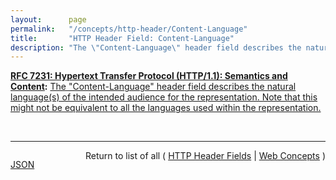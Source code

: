 ```yaml
---
layout:      page
permalink:   "/concepts/http-header/Content-Language"
title:       "HTTP Header Field: Content-Language"
description: "The \"Content-Language\" header field describes the natural language(s) of the intended audience for the representation. Note that this might not be equivalent to all the languages used within the representation."
---
```


**[RFC 7231: Hypertext Transfer Protocol (HTTP/1.1): Semantics and Content](/specs/IETF/RFC/7231 "The Hypertext Transfer Protocol (HTTP) is an application-level protocol for distributed, collaborative, hypertext information systems. This document defines the semantics of HTTP/1.1 messages as expressed by request methods, request header fields, response status codes, and response header fields, along with the payload of messages (metadata and body content) and mechanisms for content negotiation."):** [The "Content-Language" header field describes the natural language(s) of the intended audience for the representation. Note that this might not be equivalent to all the languages used within the representation.](http://tools.ietf.org/html/rfc7231#section-3.1.3.2 "Read documentation for HTTP Header Field &#34;Content-Language&#34;")

<br/>
<hr/>

<p style="float : left"><a href="./Content-Language.json" title="JSON representing this particular Web Concept value">JSON</a></p>
<p style="text-align: right">Return to list of all ( <a href="../http-headers">HTTP Header Fields</a> | <a href="../">Web Concepts</a> )</p>
